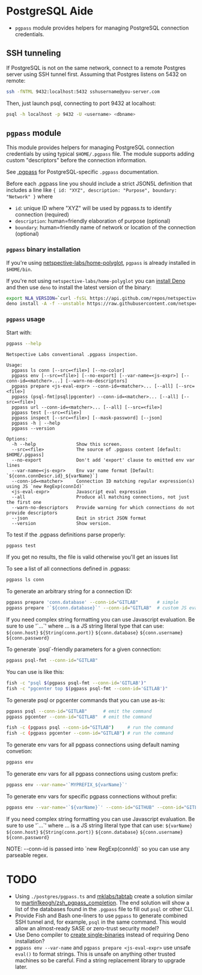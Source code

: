 # PostgreSQL Aide

- `pgpass` module provides helpers for managing PostgreSQL connection
  credentials.

## SSH tunneling

If PostgreSQL is not on the same network, connect to a remote Postgres server
using SSH tunnel first. Assuming that Postgres listens on 5432 on remote:

```bash
ssh -fNTML 9432:localhost:5432 sshusername@you-server.com
```

Then, just launch psql, connecting to port 9432 at localhost:

```bash
psql -h localhost -p 9432 -U <username> <dbname>
```

## `pgpass` module

This module provides helpers for managing PostgreSQL connection credentials by
using typical `$HOME/.pgpass` file. The module supports adding custom
"descriptors" before the connection information.

See [.pgpass](https://www.postgresql.org/docs/current/libpq-pgpass.html) for
PostgreSQL-specific `.pgpass` documentation.

Before each .pgpass line you should include a strict JSON5L definition that
includes a line like
`{ id: "XYZ", description: "Purpose", boundary: "Network" }` where

- `id`: unique ID where "XYZ" will be used by pgpass.ts to identify connection
  (required)
- `description`: human=friendly elaboration of purpose (optional)
- `boundary`: human=friendly name of network or location of the connection
  (optional)

### `pgpass` binary installation

If you're using
[netspective-labs/home-polyglot](https://github.com/netspective-labs/home-polyglot),
`pgpass` is already installed in `$HOME/bin`.

If you're not using `netspective-labs/home-polyglot` you can
[install Deno](https://deno.land/manual@v1.30.0/getting_started/installation)
and then use `deno` to install the latest version of the binary:

```bash
export NLA_VERSION=`curl -fsSL https://api.github.com/repos/netspective-labs/aide/tags | jq '.[0].name' -r`
deno install -A -f --unstable https://raw.githubusercontent.com/netspective-labs/aide/${NLA_VERSION}/postgres/pgpass.ts
```

### `pgpass` usage

Start with:

```bash
pgpass --help
```

```
Netspective Labs conventional .pgpass inspection.

Usage:
  pgpass ls conn [--src=<file>] [--no-color]
  pgpass env [--src=<file>] [--no-export] [--var-name=<js-expr>] [--conn-id=<matcher>...] [--warn-no-descriptors]
  pgpass prepare <js-eval-expr> --conn-id=<matcher>... [--all] [--src=<file>]
  pgpass (psql-fmt|psql|pgcenter) --conn-id=<matcher>... [--all] [--src=<file>]
  pgpass url --conn-id=<matcher>... [--all] [--src=<file>]
  pgpass test [--src=<file>]
  pgpass inspect [--src=<file>] [--mask-password] [--json]
  pgpass -h | --help
  pgpass --version

Options:
  -h --help               Show this screen.
  --src=<file>            The source of .pgpass content [default: $HOME/.pgpass]
  --no-export             Don't add 'export' clause to emitted env var lines
  --var-name=<js-expr>    Env var name format [Default: `${conn.connDescr.id}_${varName}`]
  --conn-id=<matcher>     Connection ID matching regular expression(s) using JS `new RegExp(connId)`
  <js-eval-expr>          Javascript eval expression
  --all                   Produce all matching connections, not just the first one
  --warn-no-descriptors   Provide warning for which connections do not provide descriptors
  --json                  Emit in strict JSON format
  --version               Show version.
```

To test if the .pgpass definitions parse properly:

```bash
pgpass test
```

If you get no results, the file is valid otherwise you'll get an issues list

To see a list of all connections defined in .pgpass:

```bash
pgpass ls conn
```

To generate an arbitrary string for a connection ID:

```bash
pgpass prepare 'conn.database' --conn-id="GITLAB"       # simple
pgpass prepare '`${conn.database}`' --conn-id="GITLAB"  # custom JS eval-expr
```

If you need complex string formatting you can use Javascript evaluation. Be sure
to use '\`...\`' where ... is a JS string literal type that can use:
`${conn.host}` `${String(conn.port)}` `${conn.database}` `${conn.username}`
`${conn.password}`

To generate \`psql\`-friendly parameters for a given connection:

```bash
pgpass psql-fmt --conn-id="GITLAB"
```

You can use is like this:

```bash
fish -c "psql $(pgpass psql-fmt --conn-id='GITLAB')"
fish -c "pgcenter top $(pgpass psql-fmt --conn-id='GITLAB')"
```

To generate psql or pgcenter commands that you can use as-is:

```bash
pgpass psql --conn-id="GITLAB"      # emit the command
pgpass pgcenter --conn-id="GITLAB"  # emit the command

fish -c (pgpass psql --conn-id="GITLAB")     # run the command
fish -c (pgpass pgcenter --conn-id="GITLAB") # run the command
```

To generate env vars for all pgpass connections using default naming convetion:

```bash
pgpass env
```

To generate env vars for all pgpass connections using custom prefix:

```bash
pgpass env --var-name='`MYPREFIX_${varName}`'
```

To generate env vars for specific pgpass connections without prefix:

```bash
pgpass env --var-name='`${varName}`' --conn-id="GITHUB" --conn-id="GITLAB"
```

If you need complex string formatting you can use Javascript evaluation. Be sure
to use '\`...\`' where ... is a JS string literal type that can use:
`${varName}` `${conn.host}` `${String(conn.port)}` `${conn.database}`
`${conn.username}` `${conn.password}`

NOTE: --conn-id is passed into \`new RegExp(connId)\` so you can use any
parseable regex.

# TODO

- Using `./postgres/pgpass.ts` and
  [mklabs/tabtab](https://github.com/mklabs/tabtab) create a solution similar to
  [martin1keogh/zsh_pgpass_completion](https://github.com/martin1keogh/zsh_pgpass_completion).
  The end solution will show a list of the databases found in the `.pgpass` file
  to fill out `psql` or other CLI.
- Provide Fish and Bash one-liners to use `pgpass` to generate combined SSH
  tunnel and, for example, `psql` in the same command. This would allow an
  almost-ready SASE or zero-trust security model?
- Use Deno compiler to
  [create single-binaries](https://deno.land/manual@v1.30.0/tools/compiler#compiling-executables)
  instead of requiring Deno installation?
- `pgpass env --var-name` and `pgpass prepare <js-eval-expr>` use unsafe
  `eval()` to format strings. This is unsafe on anything other trusted machines
  so be careful. Find a string replacement library to upgrade later.
